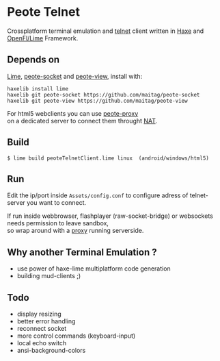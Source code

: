 # Peote Telnet

Crossplatform terminal emulation and [telnet](https://en.wikipedia.org/wiki/Telnet) client written in [Haxe](http://haxe.org) and  
[OpenFl/Lime](http://www.openfl.org/download/) Framework.  


## Depends on
[Lime](https://github.com/openfl/lime), [peote-socket](https://github.com/maitag/peote-socket) and [peote-view](https://github.com/maitag/peote-view),
install with:
```
haxelib install lime
haxelib git peote-socket https://github.com/maitag/peote-socket
haxelib git peote-view https://github.com/maitag/peote-view
```


For html5 webclients you can use [peote-proxy](https://github.com/maitag/peote-proxy)  
on a dedicated server to connect them throught [NAT](https://en.wikipedia.org/wiki/Network_address_translation).

## Build

`$ lime build peoteTelnetClient.lime linux  (android/windows/html5)`


## Run

Edit the ip/port inside `Assets/config.conf` to configure adress of telnet-server you want to connect.  

If run inside webbrowser, flashplayer (raw-socket-bridge) or websockets needs permission to leave sandbox,  
so wrap around with a [proxy](https://github.com/maitag/peote-proxy) running serverside.

## Why another Terminal Emulation ?

- use power of haxe-lime multiplatform code generation
- building mud-clients ;)

## Todo

- display resizing
- better error handling
- reconnect socket
- more control commands (keyboard-input)
- local echo switch
- ansi-background-colors

